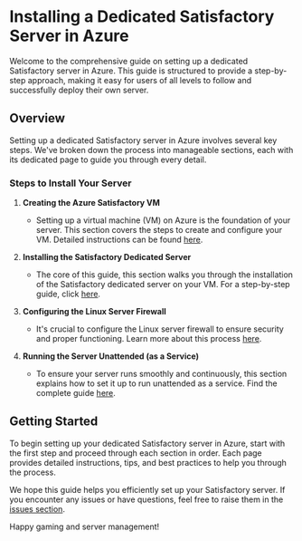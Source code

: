 # Installing a Dedicated Satisfactory Server in Azure

Welcome to the comprehensive guide on setting up a dedicated Satisfactory server in Azure. This guide is structured to provide a step-by-step approach, making it easy for users of all levels to follow and successfully deploy their own server.

## Overview

Setting up a dedicated Satisfactory server in Azure involves several key steps. We've broken down the process into manageable sections, each with its dedicated page to guide you through every detail.

### Steps to Install Your Server

1. **Creating the Azure Satisfactory VM**
   - Setting up a virtual machine (VM) on Azure is the foundation of your server. This section covers the steps to create and configure your VM. Detailed instructions can be found [here](https://github.com/tsvenbla/az-satisfactory-server/wiki/Creating-the-Azure-Satisfactory-VM).

2. **Installing the Satisfactory Dedicated Server**
   - The core of this guide, this section walks you through the installation of the Satisfactory dedicated server on your VM. For a step-by-step guide, click [here](https://github.com/tsvenbla/az-satisfactory-server/wiki/Installing-the-Satisfactory-Dedicated-Server).

3. **Configuring the Linux Server Firewall**
   - It's crucial to configure the Linux server firewall to ensure security and proper functioning. Learn more about this process [here](https://github.com/tsvenbla/az-satisfactory-server/wiki/Configuring-the-Linux-Server-Firewall).

4. **Running the Server Unattended (as a Service)**
   - To ensure your server runs smoothly and continuously, this section explains how to set it up to run unattended as a service. Find the complete guide [here](https://github.com/tsvenbla/az-satisfactory-server/wiki/Running-the-Server-Unattended-(as-a-Service)).

## Getting Started

To begin setting up your dedicated Satisfactory server in Azure, start with the first step and proceed through each section in order. Each page provides detailed instructions, tips, and best practices to help you through the process.

We hope this guide helps you efficiently set up your Satisfactory server. If you encounter any issues or have questions, feel free to raise them in the [issues section](https://github.com/tsvenbla/az-satisfactory-server/issues).

Happy gaming and server management!
